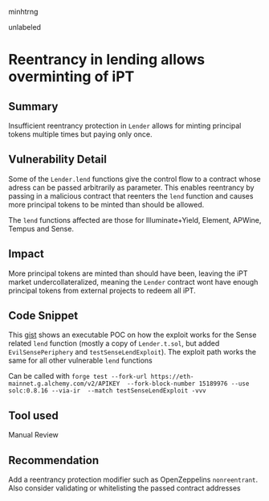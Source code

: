 minhtrng

unlabeled

# Reentrancy in lending allows overminting of iPT

## Summary

Insufficient reentrancy protection in `Lender` allows for minting principal tokens multiple times but paying only once.

## Vulnerability Detail

Some of the `Lender.lend` functions give the control flow to a contract whose adress can be passed arbitrarily as parameter. This enables reentrancy by passing in a malicious contract that reenters the `lend` function and causes more principal tokens to be minted than should be allowed.

The `lend` functions affected are those for Illuminate+Yield, Element, APWine, Tempus and Sense.

## Impact

More principal tokens are minted than should have been, leaving the iPT market undercollateralized, meaning the `Lender` contract wont have enough principal tokens from external projects to redeem all iPT.

## Code Snippet

This [gist](https://gist.github.com/Minh-Trng/6dbc866e2cf8a07a0506326b0553f5cc) shows an executable POC on how the exploit works for the Sense related `lend` function (mostly a copy of `Lender.t.sol`, but added `EvilSensePeriphery` and `testSenseLendExploit`). The exploit path works the same for all other vulnerable `lend` functions

Can be called with `forge test --fork-url https://eth-mainnet.g.alchemy.com/v2/APIKEY  --fork-block-number 15189976 --use solc:0.8.16 --via-ir  --match testSenseLendExploit -vvv`

## Tool used

Manual Review

## Recommendation

Add a reentrancy protection modifier such as OpenZeppelins `nonreentrant`. Also consider validating or whitelisting the passed contract addresses